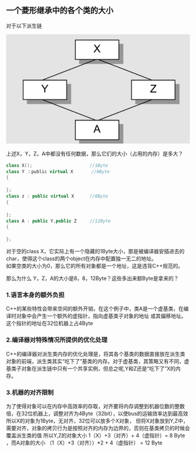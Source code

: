 
## 一个菱形继承中的各个类的大小

对于以下派生链<br>

![菱形继承](image-11.png)

上述X，Y，Z，A中都没有任何数据，那么它们的大小（占用的内存）是多大？

```cpp
class X();  					//1Byte
class Y ：public virtual X		//8Byte
{

};
class z : public virtual X		//8Byte
{

};
class A : public Y,public Z		//12Byte
{

};

```
对于空的class X，它实际上有一个隐藏的1Byte大小，那是被编译器安插进去的char，使得这个class的两个object在内存中配置独一无二的地址。<br>
如果空类的大小为0，那么它的所有对象都是一个地址，这是违背C++规范的。<br>

那么为什么 Y，Z，A的大小是8，8，12Byte？这些多出来额Byte是拿来的？

### 1.语言本身的额外负担
C++的某些特性会带来空间的额外开销，在这个例子中，类A是一个虚基类，在编译时对象中会产生一个额外的虚指针，指向虚基类子对象的地址 或其偏移地址。
这个指针的地址在32位机器上占4Byte

### 2.编译器对特殊情况所提供的优化处理
C++的编译器对派生类内存的优化处理是，将其各个基类的数据直接放在派生类对象的前端，派生类其实“吃下了”基类的内存。对于虚基类，其策略又有不同，虚基类子对象在派生链中只有一个共享实例，但总之呢,Y和Z还是“吃下了”X的内存。

### 3.机器的对齐限制
为了使得对象可以在内存中高效率的存取，对齐要将内存调整到机器位数的整数倍，在32位机器上，调整对齐为4Byte（32bit），以使bus的运输效率达到最高效<br>
所以X的对象为1Byte，无对齐，32位可以放多个X对象， 但将X对象放到Y,Z中，需要对齐，对象的拷贝行为是按照对齐的内存为边界的，否则在基类拷贝的时候会覆盖派生类的值 所以Y,Z的对象大小 1（X）+3（对齐）+ 4（虚指针）= 8 Byte ，而A对象的大小 （1（X）+3（对齐））*2 + 4（虚指针） = 12 Byte




